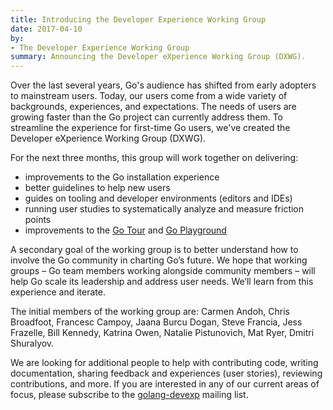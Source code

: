 ```yaml
---
title: Introducing the Developer Experience Working Group
date: 2017-04-10
by:
- The Developer Experience Working Group
summary: Announcing the Developer eXperience Working Group (DXWG).
---
```



Over the last several years, Go's audience has shifted from early
adopters to mainstream users. Today, our users come from a wide
variety of backgrounds, experiences, and expectations. The needs
of users are growing faster than the Go project can currently address
them. To streamline the experience for first-time Go users,
we've created the Developer eXperience Working Group (DXWG).

For the next three months, this group will work together on delivering:

  - improvements to the Go installation experience
  - better guidelines to help new users
  - guides on tooling and developer environments (editors and IDEs)
  - running user studies to systematically analyze and measure friction points
  - improvements to the [Go Tour](/tour/) and [Go Playground](/play/)

A secondary goal of the working group is to better understand how to
involve the Go community in charting Go’s future. We hope that working
groups – Go team members working alongside community members – will
help Go scale its leadership and address user needs.  We’ll learn
from this experience and iterate.

The initial members of the working group are:
Carmen Andoh, Chris Broadfoot, Francesc Campoy, Jaana Burcu Dogan,
Steve Francia, Jess Frazelle, Bill Kennedy, Katrina Owen, Natalie
Pistunovich, Mat Ryer, Dmitri Shuralyov.

We are looking for additional people to help with contributing
code, writing documentation, sharing feedback and experiences
(user stories), reviewing contributions, and more. If you are
interested in any of our current areas of focus, please subscribe to the
[golang-devexp](https://groups.google.com/forum/#!forum/golang-devexp)
mailing list.
